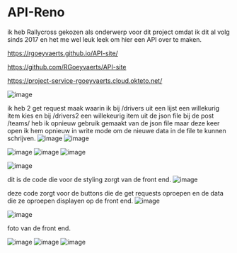 # API-Reno
ik heb Rallycross gekozen als onderwerp voor dit project omdat ik dit al volg sinds 2017 en het me wel leuk leek om hier een API over te maken.

https://rgoeyvaerts.github.io/API-site/

https://github.com/RGoeyvaerts/API-site

https://project-service-rgoeyvaerts.cloud.okteto.net/




![image](https://user-images.githubusercontent.com/91118302/202924221-3c145428-4923-4528-acb3-cf262be36535.png)

ik heb 2 get request maak waarin ik bij /drivers uit een lijst een willekurig item kies en bij /drivers2 een willekeurig item uit de json file
bij de post /teams/ heb ik opnieuw gebruik gemaakt van de json file maar deze keer open ik hem opnieuw in write mode om de nieuwe data in de file te kunnen schrijven.
![image](https://user-images.githubusercontent.com/91118302/202908979-5b43dcb3-390c-4087-8599-ea954a83c8e4.png)
![image](https://user-images.githubusercontent.com/91118302/202926607-4efb5d0d-968a-46fd-9ecc-2a210f0bdac6.png)

![image](https://user-images.githubusercontent.com/91118302/202926644-51ef3f79-4296-47ea-8cc1-a3c3d4168115.png)
![image](https://user-images.githubusercontent.com/91118302/202909013-155c979d-b435-425f-bd03-d4498fcd6280.png)
![image](https://user-images.githubusercontent.com/91118302/202926656-424b2cf9-db27-4cff-8981-d9766beddd59.png)


![image](https://user-images.githubusercontent.com/91118302/202910225-ed3435e3-62b8-4218-a8a4-8bbd1d2b7f02.png)

dit is de code die voor de styling zorgt van de front end.
![image](https://user-images.githubusercontent.com/91118302/202926502-1c2ea4f5-91b3-4488-96e5-bfd7d5fe62d4.png)

deze code zorgt voor de buttons die de get requests oproepen en de data die ze oproepen displayen op de front end.
![image](https://user-images.githubusercontent.com/91118302/202923882-73258a6e-83d9-4cc1-a9ee-a89a064ff8a4.png)





![image](https://user-images.githubusercontent.com/91118302/202899503-74bad05e-a604-4b16-9397-112f9595854f.png)

foto van de front end.

![image](https://user-images.githubusercontent.com/91118302/202908146-1e24f95f-68d5-4eff-b49e-5ead4a4c98cb.png)
![image](https://user-images.githubusercontent.com/91118302/202908189-4e66ce7d-f044-44de-a40b-3d09943748fc.png)
![image](https://user-images.githubusercontent.com/91118302/202924412-25172e70-d1af-4b90-9305-c07a371cce04.png)




